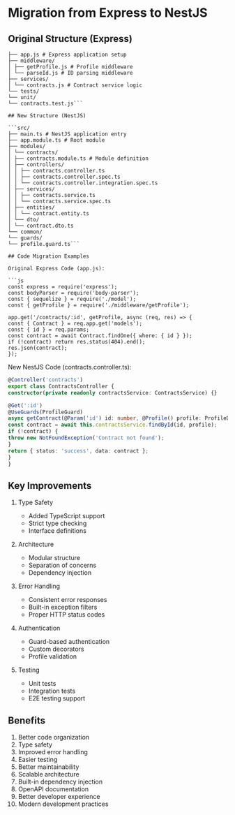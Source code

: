 # Migration from Express to NestJS

## Original Structure (Express)

````src/
├── app.js # Express application setup
├── middleware/
│ ├── getProfile.js # Profile middleware
│ └── parseId.js # ID parsing middleware
├── services/
│ └── contracts.js # Contract service logic
└── tests/
└── unit/
└── contracts.test.js```

## New Structure (NestJS)

```src/
├── main.ts # NestJS application entry
├── app.module.ts # Root module
├── modules/
│ └── contracts/
│ ├── contracts.module.ts # Module definition
│ ├── controllers/
│ │ ├── contracts.controller.ts
│ │ ├── contracts.controller.spec.ts
│ │ └── contracts.controller.integration.spec.ts
│ ├── services/
│ │ ├── contracts.service.ts
│ │ └── contracts.service.spec.ts
│ ├── entities/
│ │ └── contract.entity.ts
│ └── dto/
│ └── contract.dto.ts
└── common/
└── guards/
└── profile.guard.ts```

## Code Migration Examples

Original Express Code (app.js):

```js
const express = require('express');
const bodyParser = require('body-parser');
const { sequelize } = require('./model');
const { getProfile } = require('./middleware/getProfile');

app.get('/contracts/:id', getProfile, async (req, res) => {
const { Contract } = req.app.get('models');
const { id } = req.params;
const contract = await Contract.findOne({ where: { id } });
if (!contract) return res.status(404).end();
res.json(contract);
});
````

New NestJS Code (contracts.controller.ts):

```ts
@Controller('contracts')
export class ContractsController {
constructor(private readonly contractsService: ContractsService) {}

@Get(':id')
@UseGuards(ProfileGuard)
async getContract(@Param('id') id: number, @Profile() profile: ProfileDto): Promise<ApiResponse<Contract>> {
const contract = await this.contractsService.findById(id, profile);
if (!contract) {
throw new NotFoundException('Contract not found');
}
return { status: 'success', data: contract };
}
}
```

## Key Improvements

1. Type Safety

   - Added TypeScript support
   - Strict type checking
   - Interface definitions

2. Architecture

   - Modular structure
   - Separation of concerns
   - Dependency injection

3. Error Handling

   - Consistent error responses
   - Built-in exception filters
   - Proper HTTP status codes

4. Authentication

   - Guard-based authentication
   - Custom decorators
   - Profile validation

5. Testing
   - Unit tests
   - Integration tests
   - E2E testing support

## Benefits

1. Better code organization
2. Type safety
3. Improved error handling
4. Easier testing
5. Better maintainability
6. Scalable architecture
7. Built-in dependency injection
8. OpenAPI documentation
9. Better developer experience
10. Modern development practices
